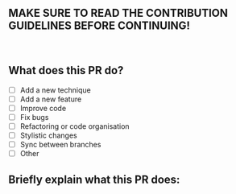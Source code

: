 ##  MAKE SURE TO READ THE CONTRIBUTION GUIDELINES BEFORE CONTINUING!

<br>

## What does this PR do?
- [ ] Add a new technique
- [ ] Add a new feature
- [ ] Improve code
- [ ] Fix bugs
- [ ] Refactoring or code organisation
- [ ] Stylistic changes
- [ ] Sync between branches
- [ ] Other

## Briefly explain what this PR does: